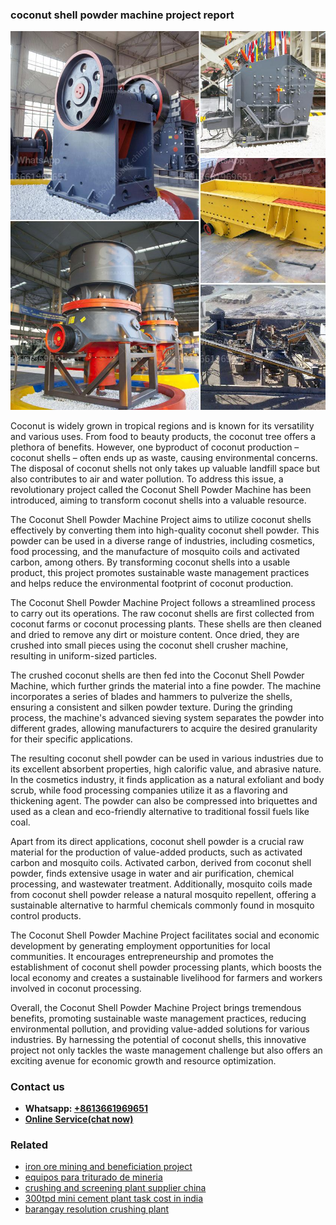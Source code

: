 <h3>coconut shell powder machine project report</h3><img src='1708499322.jpg' alt=''><p>Coconut is widely grown in tropical regions and is known for its versatility and various uses. From food to beauty products, the coconut tree offers a plethora of benefits. However, one byproduct of coconut production – coconut shells – often ends up as waste, causing environmental concerns. The disposal of coconut shells not only takes up valuable landfill space but also contributes to air and water pollution. To address this issue, a revolutionary project called the Coconut Shell Powder Machine has been introduced, aiming to transform coconut shells into a valuable resource.</p><p>The Coconut Shell Powder Machine Project aims to utilize coconut shells effectively by converting them into high-quality coconut shell powder. This powder can be used in a diverse range of industries, including cosmetics, food processing, and the manufacture of mosquito coils and activated carbon, among others. By transforming coconut shells into a usable product, this project promotes sustainable waste management practices and helps reduce the environmental footprint of coconut production.</p><p>The Coconut Shell Powder Machine Project follows a streamlined process to carry out its operations. The raw coconut shells are first collected from coconut farms or coconut processing plants. These shells are then cleaned and dried to remove any dirt or moisture content. Once dried, they are crushed into small pieces using the coconut shell crusher machine, resulting in uniform-sized particles.</p><p>The crushed coconut shells are then fed into the Coconut Shell Powder Machine, which further grinds the material into a fine powder. The machine incorporates a series of blades and hammers to pulverize the shells, ensuring a consistent and silken powder texture. During the grinding process, the machine's advanced sieving system separates the powder into different grades, allowing manufacturers to acquire the desired granularity for their specific applications.</p><p>The resulting coconut shell powder can be used in various industries due to its excellent absorbent properties, high calorific value, and abrasive nature. In the cosmetics industry, it finds application as a natural exfoliant and body scrub, while food processing companies utilize it as a flavoring and thickening agent. The powder can also be compressed into briquettes and used as a clean and eco-friendly alternative to traditional fossil fuels like coal.</p><p>Apart from its direct applications, coconut shell powder is a crucial raw material for the production of value-added products, such as activated carbon and mosquito coils. Activated carbon, derived from coconut shell powder, finds extensive usage in water and air purification, chemical processing, and wastewater treatment. Additionally, mosquito coils made from coconut shell powder release a natural mosquito repellent, offering a sustainable alternative to harmful chemicals commonly found in mosquito control products.</p><p>The Coconut Shell Powder Machine Project facilitates social and economic development by generating employment opportunities for local communities. It encourages entrepreneurship and promotes the establishment of coconut shell powder processing plants, which boosts the local economy and creates a sustainable livelihood for farmers and workers involved in coconut processing.</p><p>Overall, the Coconut Shell Powder Machine Project brings tremendous benefits, promoting sustainable waste management practices, reducing environmental pollution, and providing value-added solutions for various industries. By harnessing the potential of coconut shells, this innovative project not only tackles the waste management challenge but also offers an exciting avenue for economic growth and resource optimization.</p><h3>Contact us</h3><ul><li><strong>Whatsapp:&nbsp;<a href="https://wa.me/8613661969651">+8613661969651</a></strong></li><li><a href="https://swt.shibang-china.com/?git&amp;zhl&amp;coconut shell powder machine project report"><strong>Online Service(chat now)</strong></a></li></ul><h3>Related</h3><ul><li><a href='iron ore mining and beneficiation project.md'>iron ore mining and beneficiation project</a></li><li><a href='equipos para triturado de mineria.md'>equipos para triturado de mineria</a></li><li><a href='crushing and screening plant supplier china.md'>crushing and screening plant supplier china</a></li><li><a href='300tpd mini cement plant task cost in india.md'>300tpd mini cement plant task cost in india</a></li><li><a href='barangay resolution crushing plant.md'>barangay resolution crushing plant</a></li></ul>